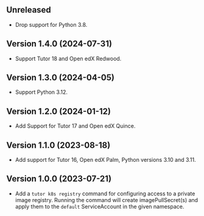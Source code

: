 Unreleased
-----------------------------

* Drop support for Python 3.8.

Version 1.4.0 (2024-07-31)
-----------------------------

* Support Tutor 18 and Open edX Redwood.

Version 1.3.0 (2024-04-05)
-----------------------------

* Support Python 3.12.

Version 1.2.0 (2024-01-12)
-----------------------------

* Add Support for Tutor 17 and Open edX Quince.

Version 1.1.0 (2023-08-18)
-----------------------------
* Add support for Tutor 16, Open edX Palm,
  Python versions 3.10 and 3.11.

Version 1.0.0 (2023-07-21)
-----------------------------

* Add a `tutor k8s registry` command for configuring 
  access to a private image registry. 
  Running the command will create imagePullSecret(s)
  and apply them to the `default` ServiceAccount in 
  the given namespace.
